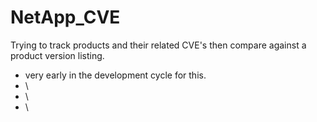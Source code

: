 # NetApp_CVE
Trying to track products and their related CVE's then compare against a product version listing.

- very early in the development cycle for this.
- \
- \
- \